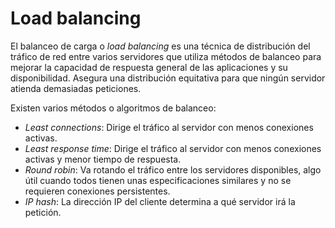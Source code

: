 # Load balancing

El balanceo de carga o _load balancing_ es una técnica de distribución del tráfico de red entre varios servidores que utiliza métodos de balanceo para mejorar la capacidad de respuesta general de las aplicaciones y su disponibilidad. Asegura una distribución equitativa para que ningún servidor atienda demasiadas peticiones.

Existen varios métodos o algoritmos de balanceo:

* _Least connections_: Dirige el tráfico al servidor con menos conexiones activas.&#x20;
* _Least response time_: Dirige el tráfico al servidor con menos conexiones activas y menor tiempo de respuesta.&#x20;
* _Round robin_: Va rotando el tráfico entre los servidores disponibles, algo útil cuando todos tienen unas especificaciones similares y no se requieren conexiones persistentes.&#x20;
* _IP hash_: La dirección IP del cliente determina a qué servidor irá la petición.

